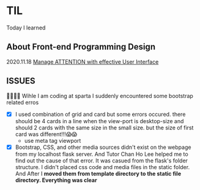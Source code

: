 # TIL
Today I learned


## About Front-end Programming Design
2020.11.18
[Manage ATTENTION with effective User Interface](https://github.com/General-code/TIL/blob/main/Front-end%20Design%20Princple.md)


## ISSUES
🤷‍♂️🤷‍♀️ Wihle I am coding at sparta I suddenly encountered some bootstrap related erros
  - [x] I used combination of grid and card but some errors occured. there should be 4 cards in a line when the view-port is desktop-size and should 2 cards with the same size in the small size. but the size of first card was different!!!😱😱 
    - use meta tag viewport
  - [x] Bootstrap, CSS, and other media sources didn't exist on the webpage from my localhost flask server. And Tutor Chan Ho Lee helped me to find out the cause of that error. It was casued from the flask's folder structure. I didn't placed css code and media files in the static folder. And After I **moved them from template directory to the static file directory. Everything was clear** 
